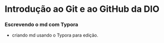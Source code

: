 # Introdução ao Git e ao GitHub da DIO

### Escrevendo o md com Typora

* criando md usando o Typora para edição.

